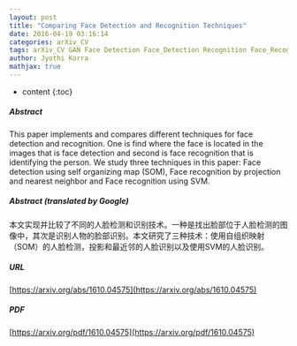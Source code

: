 ```yaml
---
layout: post
title: "Comparing Face Detection and Recognition Techniques"
date: 2016-04-19 03:16:14
categories: arXiv_CV
tags: arXiv_CV GAN Face Detection Face_Detection Recognition Face_Recognition
author: Jyothi Korra
mathjax: true
---
```


* content
{:toc}

##### Abstract
This paper implements and compares different techniques for face detection and recognition. One is find where the face is located in the images that is face detection and second is face recognition that is identifying the person. We study three techniques in this paper: Face detection using self organizing map (SOM), Face recognition by projection and nearest neighbor and Face recognition using SVM.

##### Abstract (translated by Google)
本文实现并比较了不同的人脸检测和识别技术。一种是找出脸部位于人脸检测的图像中，其次是识别人物的脸部识别。本文研究了三种技术：使用自组织映射（SOM）的人脸检测，投影和最近邻的人脸识别以及使用SVM的人脸识别。

##### URL
[https://arxiv.org/abs/1610.04575](https://arxiv.org/abs/1610.04575)

##### PDF
[https://arxiv.org/pdf/1610.04575](https://arxiv.org/pdf/1610.04575)

